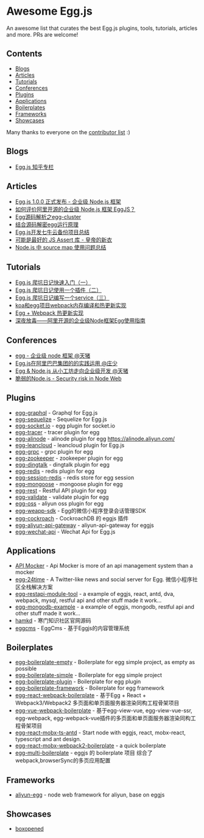 # Awesome Egg.js

An awesome list that curates the best Egg.js plugins, tools, tutorials, articles and more. PRs are welcome!

## Contents

- [Blogs](#blogs)
- [Articles](#articles)
- [Tutorials](#tutorials)
- [Conferences](#conferences)
- [Plugins](#plugins)
- [Applications](#applications)
- [Boilerplates](#boilerplates)
- [Frameworks](#frameworks)
- [Showcases](#showcases)

Many thanks to everyone on the [contributor list](https://github.com/eggjs/awesome-egg/graphs/contributors) :)

## Blogs

- [Egg.js 知乎专栏](https://zhuanlan.zhihu.com/eggjs)

## Articles

- [Egg.js 1.0.0 正式发布 - 企业级 Node.js 框架](https://zhuanlan.zhihu.com/p/25860846)
- [如何评价阿里开源的企业级 Node.js 框架 EggJS？](https://www.zhihu.com/question/50526101/answer/144952130)
- [Egg源码解析之egg-cluster](https://cnodejs.org/topic/597445118f0313ff0d08d712)
- [结合源码解密egg运行原理](https://github.com/SunShinewyf/issue-blog/issues/30)
- [Egg.js开发七牛云备份项目总结](https://segmentfault.com/a/1190000010491016)
- [可能是最好的 JS Assert 库 - 皇帝的新衣](https://zhuanlan.zhihu.com/p/25956323)
- [Node.js 中 source map 使用问题总结](https://zhuanlan.zhihu.com/p/26267678)

## Tutorials

- [Egg.js 爬坑日记快速入门（一）](https://zhuanlan.zhihu.com/p/27438662)
- [Egg.js 爬坑日记使用一个插件（二）](https://zhuanlan.zhihu.com/p/27439307)
- [Egg.js 爬坑日记编写一个service（三）](https://zhuanlan.zhihu.com/p/27445997)
- [koa和egg项目webpack内存编译和热更新实现](https://segmentfault.com/a/1190000009377030)
- [Egg + Webpack 热更新实现](https://zhuanlan.zhihu.com/p/29346081)
- [深夜放毒——阿里开源的企业级Node框架Egg使用指南](https://cnodejs.org/topic/580a6a7e541dfb7b50f40a60)

## Conferences

- [egg - 企业级 node 框架 @天猪](https://github.com/atian25/blog/blob/master/assets/files/egg%20-%20JSConf%20China%202016.pdf)
- [Egg.js在阿里巴巴集团的的实践运用 @庄少](https://github.com/Hangzhou-Node-Party/Node-Party/blob/master/2017-08-19/Egg.js%E5%9C%A8%E9%98%BF%E9%87%8C%E5%B7%B4%E5%B7%B4%E9%9B%86%E5%9B%A2%E7%9A%84%E7%9A%84%E5%AE%9E%E8%B7%B5%E8%BF%90%E7%94%A8.pdf)
- [Egg & Node.js 从小工坊走向企业级开发 @天猪](https://github.com/atian25/blog/raw/master/assets/files/Egg%20%26%20Node.js%20%E4%BB%8E%E5%B0%8F%E5%B7%A5%E5%9D%8A%E8%B5%B0%E5%90%91%E4%BC%81%E4%B8%9A%E7%BA%A7%E5%BC%80%E5%8F%91.pdf)
- [脆弱的Node.js - Security risk in Node Web](https://github.com/jtyjty99999/share/raw/master/security%20risk%20in%20node%20web.pdf)

## Plugins

- [egg-graphql](https://github.com/eggjs/egg-graphql) - Graphql for Egg.js
- [egg-sequelize](https://github.com/eggjs/egg-sequelize) - Sequelize for Egg.js
- [egg-socket.io](https://github.com/eggjs/egg-socket.io) - egg plugin for socket.io
- [egg-tracer](https://github.com/eggjs/egg-tracer) - tracer plugin for egg
- [egg-alinode](https://github.com/eggjs/egg-alinode) - alinode plugin for egg https://alinode.aliyun.com/
- [egg-leancloud](https://github.com/eggjs/egg-leancloud) - leancloud plugin for Egg.js
- [egg-grpc](https://github.com/eggjs/egg-grpc) - grpc plugin for egg
- [egg-zookeeper](https://github.com/eggjs/egg-zookeeper) - zookeeper plugin for egg
- [egg-dingtalk](https://github.com/eggjs/egg-dingtalk) - dingtalk plugin for egg
- [egg-redis](https://github.com/eggjs/egg-dingtalk) - redis plugin for egg
- [egg-session-redis](https://github.com/eggjs/egg-session-redis) - redis store for egg session
- [egg-mongoose](https://github.com/eggjs/egg-mongoose) - mongoose plugin for egg
- [egg-rest](https://github.com/eggjs/egg-rest) - Restful API plugin for egg
- [egg-validate](https://github.com/eggjs/egg-validate) - validate plugin for egg
- [egg-oss](https://github.com/eggjs/egg-oss) - aliyun oss plugin for egg
- [egg-weapp-sdk](https://github.com/seasonstar/egg-weapp-sdk) - Egg的微信小程序登录会话管理SDK
- [egg-cockroach](https://github.com/Txiaozhe/egg-cockroach) - CockroachDB 的 eggjs 插件
- [egg-aliyun-api-gateway](https://github.com/thonatos/egg-aliyun-api-gateway) - aliyun-api-gateway for eggjs
- [egg-wechat-api](https://github.com/thonatos/egg-wechat-api) - Wechat Api for Egg.js


## Applications

- [API Mocker](https://github.com/DXY-F2E/api-mocker) - Api Mocker is more of an api management system than a mocker
- [egg-24time](https://github.com/seasonstar/egg-24time) - A Twitter-like news and social server for Egg. 微信小程序社区全栈解决方案
- [egg-restapi-module-tool](https://github.com/fomenyesu/egg-restapi-module-tool) - a example of eggjs, react, antd, dva, webpack, mysql, restful api and other stuff made it work...
- [egg-mongodb-example](https://github.com/fomenyesu/egg-mongodb-example) - a example of eggjs, mongodb, restful api and other stuff made it work...
- [hamkd](https://github.com/malun666/hamkd) - 寒门知识社区官网源码
- [eggcms](https://github.com/noikiy/eggcms) - EggCms - 基于Eggjs的内容管理系统

## Boilerplates

- [egg-boilerplate-empty](https://github.com/eggjs/egg-boilerplate-empty) - Boilerplate for egg simple project, as empty as possible
- [egg-boilerplate-simple](https://github.com/eggjs/egg-boilerplate-simple) - Boilerplate for egg simple project
- [egg-boilerplate-plugin](https://github.com/eggjs/egg-boilerplate-plugin) - Boilerplate for egg plugin
- [egg-boilerplate-framework](https://github.com/eggjs/egg-boilerplate-framework) - Boilerplate for egg framework
- [egg-react-webpack-boilerplate](https://github.com/hubcarl/egg-react-webpack-boilerplate) - 基于Egg + React + Webpack3/Webpack2 多页面和单页面服务器渲染同构工程骨架项目
- [egg-vue-webpack-boilerplate](https://github.com/hubcarl/egg-vue-webpack-boilerplate) - 基于egg-view-vue, egg-view-vue-ssr, egg-webpack, egg-webpack-vue插件的多页面和单页面服务器渲染同构工程骨架项目
- [egg-react-mobx-ts-antd](https://github.com/tvrcgo/egg-react-mobx-ts-antd) - Start node with eggjs, react, mobx-react, typescript and ant design.
- [egg-react-mobx-webpack2-boilerplate](https://github.com/BoizZ/egg-react-mobx-webpack2-boilerplate) - a quick boilerplate
- [egg-multi-boilerplate](https://github.com/sydeEvans/egg-multi-boilerplate) - eggjs 的 boilerplate 项目 综合了webpack,browserSync的多页应用配置

## Frameworks

- [aliyun-egg](https://github.com/eggjs/aliyun-egg) - node web framework for aliyun, base on eggjs

## Showcases

- [boxopened](https://www.boxopened.com/)
